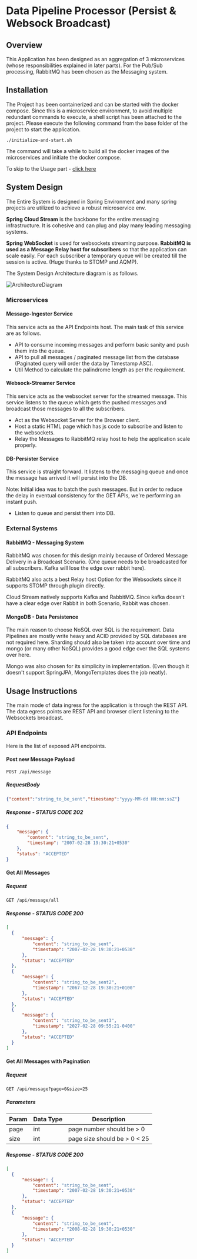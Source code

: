# Data Pipeline Processor (Persist & Websock Broadcast)

## Overview
This Application has been designed as an aggregation of 3 microservices (whose responsibilities
explained in later parts). For the Pub/Sub processing, RabbitMQ has been chosen as the Messaging system.

## Installation

The Project has been containerized and can be started with the docker compose. Since this is a microservice environment,
to avoid multiple redundant commands to execute, a shell script has been attached to the project. Please execute
the following command from the base folder of the project to start the application.

`./initialize-and-start.sh`

The command will take a while to build all the docker images of the microservices and initiate the docker compose.

To skip to the Usage part - [click here](#usage-instructions)

## System Design
The Entire System is designed in Spring Environment and many spring projects are utilized to achieve a robust microservice env.

**Spring Cloud Stream** is the backbone for the entire messaging infrastructure. It is cohesive and can plug and play many leading messaging systems.

**Spring WebSocket** is used for websockets streaming purpose. **RabbitMQ is used as a Message Relay host for subscribers** so that the application can scale easily.
For each subscriber a temporary queue will be created till the session is active. (Huge thanks to STOMP and AQMP).  

The System Design Architecture diagram is as follows.

![ArchitectureDiagram](architecture-diagram.png)

### Microservices
#### Message-Ingester Service
This service acts as the API Endpoints host. The main task of this service are as follows.

- API to consume incoming messages and perform basic sanity and push them into the queue.
- API to pull all messages / paginated message list from the database (Paginated query will order the data by Timestamp ASC).
- Util Method to calculate the palindrome length as per the requirement.

#### Websock-Streamer Service
This service acts as the websocket server for the streamed message. This service listens to the queue which gets the pushed messages 
and broadcast those messages to all the subscribers.

- Act as the Websocket Server for the Browser client.
- Host a static HTML page which has js code to subscribe and listen to the websockets.
- Relay the Messages to RabbitMQ relay host to help the application scale properly.

#### DB-Persister Service
This service is straight forward. It listens to the messaging queue and once the message has arrived it will persist into the DB.

Note: Initial idea was to batch the push messages. But in order to reduce the delay in eventual consistency for the GET APIs, we're 
performing an instant push.

- Listen to queue and persist them into DB.

### External Systems

#### RabbitMQ - Messaging System
RabbitMQ was chosen for this design mainly because of Ordered Message Delivery in a Broadcast Scenario. (One queue needs to be broadcasted for all subscribers. Kafka will lose the edge over rabbit here).

RabbitMQ also acts a best Relay host Option for the Websockets since it supports STOMP through plugin directly.

Cloud Stream natively supports Kafka and RabbitMQ. Since kafka doesn't have a clear edge over Rabbit in both Scenario, Rabbit was chosen.

#### MongoDB - Data Persistence
The main reason to choose NoSQL over SQL is the requirement. Data Pipelines are mostly write heavy and ACID provided by SQL databases are not required here. Sharding should also be taken into account over time
and mongo (or many other NoSQL) provides a good edge over the SQL systems over here.
 
Mongo was also chosen for its simplicity in implementation. (Even though it doesn't support SpringJPA, MongoTemplates does the job neatly).

## Usage Instructions

The main mode of data ingress for the application is through the REST API. The data egress points are REST API and browser 
client listening to the Websockets broadcast.

### API Endpoints
Here is the list of exposed API endpoints.
#### Post new Message Payload
```http
POST /api/message
```
##### RequestBody
```json
{"content":"string_to_be_sent","timestamp":"yyyy-MM-dd HH:mm:ssZ"}
```
##### Response - STATUS CODE 202
```json
{
    "message": {
        "content": "string_to_be_sent",
        "timestamp": "2007-02-28 19:30:21+0530"
    },
    "status": "ACCEPTED"
}
```

#### Get All Messages
##### Request
```http
GET /api/message/all
```

##### Response - STATUS CODE 200
```json
[
  {
      "message": {
          "content": "string_to_be_sent",
          "timestamp": "2007-02-28 19:30:21+0530"
      },
      "status": "ACCEPTED"
  },
  {
      "message": {
          "content": "string_to_be_sent2",
          "timestamp": "2067-12-28 19:30:21+0100"
      },
      "status": "ACCEPTED"
  },
  {
      "message": {
          "content": "string_to_be_sent3",
          "timestamp": "2027-02-28 09:55:21-0400"
      },
      "status": "ACCEPTED"
  }
]
```

#### Get All Messages with Pagination
##### Request
```http
GET /api/message?page=0&size=25
```
##### Parameters
|Param  |Data Type  |Description|
|-------|-----------|-----------|
|page   |int        |page number should be > 0|
|size   |int        |page size should be > 0 < 25|
##### Response - STATUS CODE 200
```json
[
  {
      "message": {
          "content": "string_to_be_sent",
          "timestamp": "2007-02-28 19:30:21+0530"
      },
      "status": "ACCEPTED"
  },
  {
      "message": {
          "content": "string_to_be_sent",
          "timestamp": "2008-02-28 19:30:21+0530"
      },
      "status": "ACCEPTED"
  }
]
```